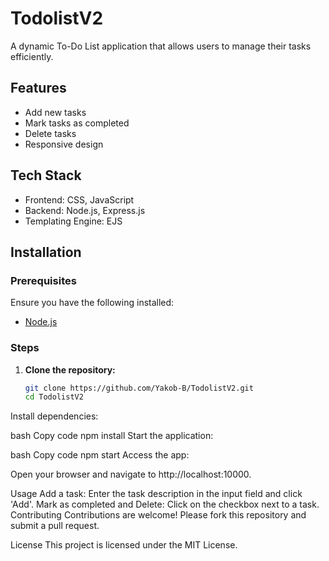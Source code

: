 # TodolistV2

A dynamic To-Do List application that allows users to manage their tasks efficiently.

## Features

- Add new tasks
- Mark tasks as completed
- Delete tasks
- Responsive design

## Tech Stack

- Frontend:  CSS, JavaScript
- Backend: Node.js, Express.js
- Templating Engine: EJS

## Installation

### Prerequisites

Ensure you have the following installed:

- [Node.js](https://nodejs.org/)

### Steps

1. **Clone the repository:**

   ```bash
   git clone https://github.com/Yakob-B/TodolistV2.git
   cd TodolistV2
Install dependencies:

bash
Copy code
npm install
Start the application:

bash
Copy code
npm start
Access the app:

Open your browser and navigate to http://localhost:10000.

Usage
Add a task: Enter the task description in the input field and click 'Add'.
Mark as completed and Delete: Click on the checkbox next to a task.
Contributing
Contributions are welcome! Please fork this repository and submit a pull request.

License
This project is licensed under the MIT License.

